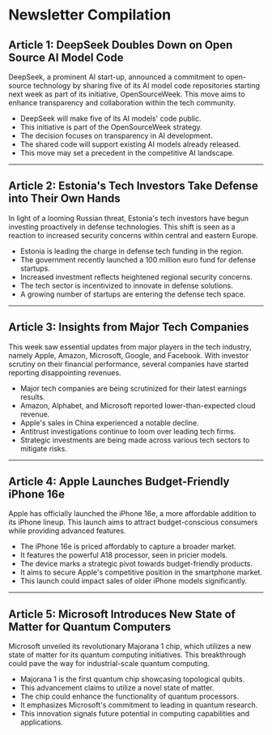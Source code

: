 # Newsletter Compilation

## Article 1: DeepSeek Doubles Down on Open Source AI Model Code
DeepSeek, a prominent AI start-up, announced a commitment to open-source technology by sharing five of its AI model code repositories starting next week as part of its initiative, OpenSourceWeek. This move aims to enhance transparency and collaboration within the tech community.

- DeepSeek will make five of its AI models' code public.
- This initiative is part of the OpenSourceWeek strategy.
- The decision focuses on transparency in AI development.
- The shared code will support existing AI models already released.
- This move may set a precedent in the competitive AI landscape.

---

## Article 2: Estonia's Tech Investors Take Defense into Their Own Hands
In light of a looming Russian threat, Estonia's tech investors have begun investing proactively in defense technologies. This shift is seen as a reaction to increased security concerns within central and eastern Europe.

- Estonia is leading the charge in defense tech funding in the region.
- The government recently launched a 100 million euro fund for defense startups.
- Increased investment reflects heightened regional security concerns.
- The tech sector is incentivized to innovate in defense solutions.
- A growing number of startups are entering the defense tech space.

---

## Article 3: Insights from Major Tech Companies
This week saw essential updates from major players in the tech industry, namely Apple, Amazon, Microsoft, Google, and Facebook. With investor scrutiny on their financial performance, several companies have started reporting disappointing revenues.

- Major tech companies are being scrutinized for their latest earnings results.
- Amazon, Alphabet, and Microsoft reported lower-than-expected cloud revenue.
- Apple's sales in China experienced a notable decline.
- Antitrust investigations continue to loom over leading tech firms.
- Strategic investments are being made across various tech sectors to mitigate risks.

---

## Article 4: Apple Launches Budget-Friendly iPhone 16e
Apple has officially launched the iPhone 16e, a more affordable addition to its iPhone lineup. This launch aims to attract budget-conscious consumers while providing advanced features.

- The iPhone 16e is priced affordably to capture a broader market.
- It features the powerful A18 processor, seen in pricier models.
- The device marks a strategic pivot towards budget-friendly products.
- It aims to secure Apple's competitive position in the smartphone market.
- This launch could impact sales of older iPhone models significantly.

---

## Article 5: Microsoft Introduces New State of Matter for Quantum Computers
Microsoft unveiled its revolutionary Majorana 1 chip, which utilizes a new state of matter for its quantum computing initiatives. This breakthrough could pave the way for industrial-scale quantum computing.

- Majorana 1 is the first quantum chip showcasing topological qubits.
- This advancement claims to utilize a novel state of matter.
- The chip could enhance the functionality of quantum processors.
- It emphasizes Microsoft's commitment to leading in quantum research.
- This innovation signals future potential in computing capabilities and applications.
```
